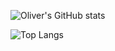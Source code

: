 ![Oliver's GitHub stats](https://github-readme-stats.vercel.app/api?username=oradwell&theme=radical&show_icons=true)

![Top Langs](https://github-readme-stats.vercel.app/api/top-langs/?username=oradwell&layout=compact)
